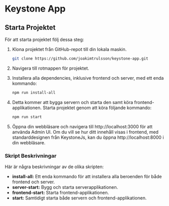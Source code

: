 # Keystone App

## Starta Projektet

För att starta projektet följ dessa steg:

1.  Klona projektet från GitHub-repot till din lokala maskin.

    ```bash
    git clone https://github.com/joakimtrulsson/keystone-app.git
    ```

2.  Navigera till rotmappen för projektet.

3.  Installera alla dependencies, inklusive frontend och server, med ett enda kommando:

    ```bash
    npm run install-all
    ```

4.  Detta kommer att bygga servern och starta den samt köra frontend-applikationen.
    Starta projektet genom att köra följande kommando:

    ```bash
    npm run start
    ```

5.  Öppna din webbläsare och navigera till http://localhost:3000 för att använda Admin UI. Om du vill se hur ditt innehåll visas i frontend, med standarddesignen från KeystoneJs, kan du öppna http://localhost:8000 i din webbläsare.

### Skript Beskrivningar

Här är några beskrivningar av de olika skripten:

- **install-all:** Ett enda kommando för att installera alla beroenden för både frontend och server.
- **server-start:** Bygg och starta serverapplikationen.
- **frontend-start:** Starta frontend-applikationen.
- **start:** Samtidigt starta både servern och frontend-applikationen.
